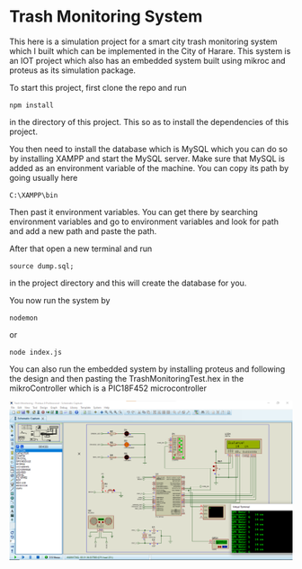 # Trash Monitoring System

This here is a simulation project for a smart city trash monitoring system which I built which can be implemented in the City of Harare.
This system is an IOT project which also has an embedded system built using mikroc and proteus as its simulation package.

To start this project, first clone the repo and run
```shell
npm install
```
in the directory of this project.
This so as to install the dependencies of this project.

You then need to install the database which is MySQL which you can do so by installing XAMPP and start the MySQL server.
Make sure that MySQL is added as an environment variable of the machine.
You can copy its path by going usually here
```path
C:\XAMPP\bin
```
Then past it environment variables.
You can get there by searching environment variables and go to environment variables and look for path and add a new path and paste the path.

After that open a new terminal and run 
```shell
source dump.sql;
```
in the project directory and this will create the database for you. 

You now run the system by 
```shell
nodemon
```
or 
```shell
node index.js
```

You can also run the embedded system by installing proteus and following the design and then pasting the TrashMonitoringTest.hex in the mikroController which is a PIC18F452 microcontroller

![Embedded system simulation running in proteus](simulation.png)

